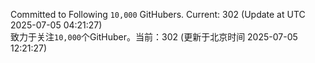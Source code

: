 Committed to Following `10,000` GitHubers. Current: <!-- FOLLOWING_COUNT -->302<!-- FOLLOWING_COUNT --> (Update at UTC <!-- LAST_UPDATED -->2025-07-05 04:21:27<!-- LAST_UPDATED -->)<br>
致力于关注`10,000`个GitHuber。当前：<!-- FOLLOWING_COUNT -->302<!-- FOLLOWING_COUNT --> (更新于北京时间 <!-- LAST_UPDATED_CST -->2025-07-05 12:21:27<!-- LAST_UPDATED_CST -->)
